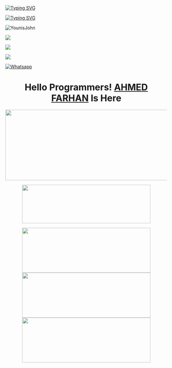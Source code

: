 [![Typing SVG](https://readme-typing-svg.herokuapp.com?color=%23FF0000&lines=WELCOME+TO+MY+GITHUB+IAM+FARHAN+ðŸ©µ)](https://git.io/typing-svg)

[![Typing SVG](https://readme-typing-svg.herokuapp.com?color=%23AF00FF&lines=Student+of+9th,+10th+Class+Ã°Å¸Å’Â»Ã°Å¸Ëœâ„¢)](https://git.io/typing-svg)


![YounisJohn](https://komarev.com/ghpvc/?username=BLAZE-143&color=blue)

<a href="https://github.com/BLAZE-143"><img src="https://img.shields.io/github/followers/BLAZE-143?label=followers&style=social"/></a>

[![](https://img.shields.io/badge/Facebook-blue?logo=Facebook&logoColor=blue&labelColor=white)](https://www.facebook.com/F4RH9NXXX.COM12)

[![](https://img.shields.io/badge/Messenger-red?logo=Messenger&logoColor=red&labelColor=black)](https://m.me/F4RH9NXXX.COM12)

[![Whatsapp](https://img.shields.io/badge/Whatsapp-AHMED.FARHAN-deepgreen?style=flat-square&logo=whatsapp)](https://wa.me/+8801843961233)

</p>
<h1 align="center">
  <b>Hello Programmers!<b> <a href="https://www.facebook.com/F4RH9NXXX.COM12" target="blank">AHMED FARHAN</a> Is Here
</h1>
<p align="center">
  <img width="600" height="220" src="https://github-readme-stats.vercel.app/api?username=BLAZE-143&show_icons=true&theme=chartreuse-dark&locale=id">
</p>
<p align="center">
  <img width="400" height="120" src="https://github-readme-stats.vercel.app/api/top-langs/?username=BLAZE-143&layout=compact&theme=chartreuse-dark">
</p>
<p align="center">
<a href="https://github.com/BLAZE-143/COMPILE"><img width="400" height="140" src="https://github-readme-stats.vercel.app/api/pin/?username=BLAZE-143&repo=COMPILE&theme=chartreuse-dark"></a>
<a href="https://github.com/BLAZE-143/HTTP-CANARY"><img width="400" height="140" src="https://github-readme-stats.vercel.app/api/pin/?username=BLAZE-143&repo=HTTP-CANARY&theme=chartreuse-dark"></a>
<a href="https://github.com/BLAZE-143/PERSONAL"><img width="400" 
height="140" src="https://github-readme-stats.vercel.app/api/pin/?username=BLAZE-143&repo=RESERVE&theme=chartreuse-dark"></a>
<a
